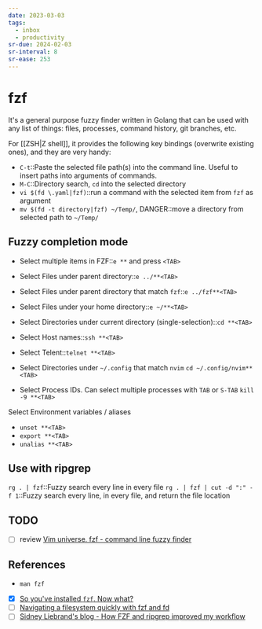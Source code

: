 ```yaml
---
date: 2023-03-03
tags:
  - inbox
  - productivity
sr-due: 2024-02-03
sr-interval: 8
sr-ease: 253
---
```


# fzf

It's a general purpose fuzzy finder written in Golang that can be used with any
list of things: files, processes, command history, git branches, etc.

For [[ZSH|Z shell]], it provides the following key bindings (overwrite
existing ones), and they are very handy:

- `C-t`::Paste the selected file path(s) into the command line. Useful to insert paths into arguments of commands.
- `M-C`::Directory search, `cd` into the selected directory
- `vi $(fd \.yaml|fzf)`::run a command with the selected item from `fzf` as argument
- `mv $(fd -t directory|fzf) ~/Temp/`, DANGER::move a directory from selected path to `~/Temp/`

## Fuzzy completion mode

- Select multiple items in FZF::`e **` and press `<TAB>` <!--SR:!2024-09-22,1,233-->
- Select Files under parent directory::`e ../**<TAB>`
- Select Files under parent directory that match `fzf`::`e ../fzf**<TAB>`
- Select Files under your home directory::`e ~/**<TAB>`
- Select Directories under current directory (single-selection)::`cd **<TAB>`
- Select Host names::`ssh **<TAB>`
- Select Telent::`telnet **<TAB>`

- Select Directories under `~/.config` that match `nvim`
&#10;
`cd ~/.config/nvim**<TAB>`

- Select Process IDs. Can select multiple processes with `TAB` or `S-TAB`
&#10;
`kill -9 **<TAB>`

Select Environment variables / aliases
&#10;
- `unset **<TAB>`
- `export **<TAB>`
- `unalias **<TAB>`

## Use with ripgrep

`rg . | fzf`::Fuzzy search every line in every file
`rg . | fzf | cut -d ":" -f 1`::Fuzzy search every line, in every file, and return the file location

## TODO

- [ ] review [Vim universe. fzf - command line fuzzy finder](https://www.youtube.com/watch?v=qgG5Jhi_Els)

## References

- `man fzf`
- [x] [So you've installed `fzf`. Now what?](https://andrew-quinn.me/fzf/)
- [ ] [Navigating a filesystem quickly with fzf and fd](https://mike.place/2017/fzf-fd/)
- [ ] [Sidney Liebrand's blog - How FZF and ripgrep improved my workflow](https://sidneyliebrand.io/blog/how-fzf-and-ripgrep-improved-my-workflow)
